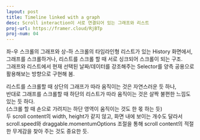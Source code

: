 ```yaml
---
layout: post
title: Timeline linked with a graph
desc: Scroll interaction이 서로 연결되어 있는 그래프와 리스트
proj-url: https://framer.cloud/RjBTp
proj-num: 04
---
```


  
  
좌-우 스크롤의 그래프와 상-하 스크롤의 타임라인형 리스트가 있는 History 화면에서,  
그래프를 스크롤하거나, 리스트를 스크롤 할 때 서로 싱크되어 스크롤이 되는 구조.  
그래프와 리스트에서 현재 선택된 날짜/데이터를 강조해주는 Selector를 양측 공용으로 활용해보는 방향으로 구현해 봄. 
  
리스트를 스크롤할 때 상단의 그래프가 따라 움직이는 것은 자연스러운 듯 하나,  
반대로 그래프를 스크롤할 때 하단의 리스트가 따라 움직이는 것은 살짝 불편한 느낌도 있는 듯 하다.  
(스크롤 할 때 손으로 가려지는 하단 영역이 움직이는 것도 한 몫 하는 듯)  
두 scroll content의 width, height가 같지 않고, 화면 내에 보이는 개수도 달라서  
scroll.speed와 draggable.momentumOptions 조절을 통해 scroll content의 적절한 무게감을 찾아 주는 것도 중요한 듯.  
  

